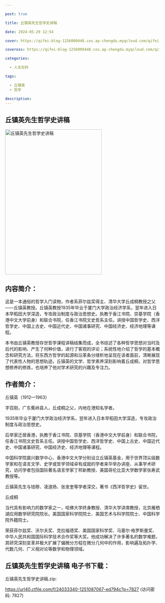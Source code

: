 ```yaml
---

post: true

title: 丘镇英先生哲学史讲稿

date: 2024-05-29 12:54

cover: https://qifei-blog-1256009448.cos.ap-chengdu.myqcloud.com/qifei-blog/65ab93b7871b83018ab055cd.jpg

coveross: https://qifei-blog-1256009448.cos.ap-chengdu.myqcloud.com/qifei-blog/65ab93b7871b83018ab055cd.jpg

categories:

  - 人文社科

tags:

  - 丘镇英
  - 哲学

description:
---
```


## 丘镇英先生哲学史讲稿
<img alt="丘镇英先生哲学史讲稿 " class="aligncenter loaded" data-was-processed="true" decoding="async" fetchpriority="high" height="471" src="https://qifei-blog-1256009448.cos.ap-chengdu.myqcloud.com/qifei-blog/65ab93b7871b83018ab055cd.jpg" style="cursor: zoom-in;" width="314"/>

## 内容简介：

这是一本通俗的哲学入门读物，作者系菲尔兹奖得主、清华大学丘成桐教授之父——丘镇英教授。丘镇英教授1935年毕业于厦门大学政治经济学系，翌年进入日本早稻田大学深造，专攻政治制度与政治思想史。执教于香江书院、崇基学院（香港中文大学前身）和联合书院，任香江书院文史哲系主任。讲授中国哲学史、西洋哲学史、中国上古史、中国近代史、中国诸事研究、中国经济史、经济地理等课程。

本书由丘镇英教授存世哲学课程讲稿结集而成，全书综述了各种哲学思想对当时及后代的影响、产生了何种价值，进行了客观的评论；系统性地介绍了哲学的基本概念和研究方法，将东西方哲学的起源和沿革条分缕析地呈现在读者面前，清晰展现了代表性人物的思想轨迹。丘镇英的文学、哲学素养深刻影响着丘成桐，对哲学思想修养的修炼，也培养了他对学术研究的兴趣及专注力。

## 作者简介：

丘镇英（1912—1963）

字百刚，广东蕉岭县人，丘成桐之父，内地在港知名学者。

1935年毕业于厦门大学政治经济学系，翌年进入日本早稻田大学深造，专攻政治制度与政治思想史。

后举家迁居香港，执教于香江书院、崇基学院（香港中文大学前身）和联合书院，任香江书院文史哲系主任。讲授中国哲学史、西洋哲学史、中国上古史、中国近代史、中国诸事研究、中国经济史、经济地理等课程。

中国科学院晨兴数学中心、香港中文大学分别设立丘镇英基金，用于世界顶尖级数学家和在语言文学、史学或哲学领域卓有成就的学者来华举办讲座、从事学术研究，访问学者包括国际著名语言学家丁邦新教授、美国哥伦比亚大学数学家张寿武教授等。

丘镇英先生与钱穆、凌道扬、张发奎等学者深交，著书《西洋哲学史》留世。

丘成桐

当代具有影响力的数学家之一，哈佛大学终身教授、清华大学讲席教授，北京雁栖湖应用数学研究院院长。美国国家科学院院士、美国艺术与科学院院士、中国科学院外籍院士。

荣获菲尔兹奖、沃尔夫奖、克拉福德奖、美国国家科学奖、马塞尔·格罗斯曼奖、中华人民共和国国际科学技术合作奖等大奖。他成功解决了许多著名的数学难题，其研究深刻变革并极大扩展了偏微分方程在微分几何中的作用，影响遍及拓扑学、代数几何、广义相对论等数学和物理领域。

## 丘镇英先生哲学史讲稿 电子书下载：

丘镇英先生哲学史讲稿.zip: 

https://url40.ctfile.com/f/24033340-1251087067-ed794c?p=7827 (访问密码: 7827)
